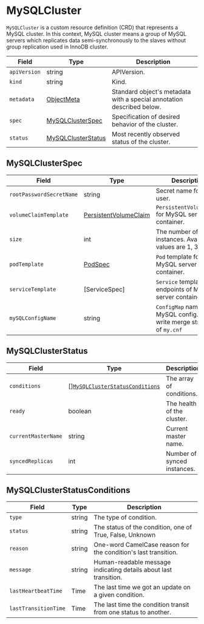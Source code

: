 MySQLCluster
============

`MySQLCluster` is a custom resource definition (CRD) that represents 
a MySQL cluster. In this context, MySQL cluster means a group of 
MySQL servers which replicates data semi-synchronously to the slaves
without group replication used in InnoDB cluster.

| Field        | Type                                      | Description                                                           |
| ------------ | ----------------------------------------- | --------------------------------------------------------------------- |
| `apiVersion` | string                                    | APIVersion.                                                           |
| `kind`       | string                                    | Kind.                                                                 |
| `metadata`   | [ObjectMeta]                              | Standard object's metadata with a special annotation described below. |
| `spec`       | [MySQLClusterSpec](#MySQLClusterSpec)     | Specification of desired behavior of the cluster.                     |
| `status`     | [MySQLClusterStatus](#MySQLClusterStatus) | Most recently observed status of the cluster.                         |

MySQLClusterSpec
----------------

| Field                    | Type                    | Description                                                               |
| ------------------------ | ----------------------- | ------------------------------------------------------------------------- |
| `rootPasswordSecretName` | string                  | Secret name for root user.                                                |
| `volumeClaimTemplate`    | [PersistentVolumeClaim] | `PersistentVolumeClaim` for MySQL server container.                       |
| `size`                   | int                     | The number of instances. Available values are 1, 3, and 5.                |
| `podTemplate`            | [PodSpec]               | `Pod` template for MySQL server container.                                |
| `serviceTemplate`        | [ServiceSpec]           | `Service` template for endpoints of MySQL server containers.              |
| `mySQLConfigName`        | string                  | `ConfigMap` name of MySQL config. ToDO:  write merge strategy of `my.cnf` |

MySQLClusterStatus
------------------

| Field               | Type                                                                | Description                 |
| ------------------- | ------------------------------------------------------------------- | --------------------------- |
| `conditions`        | \[\][`MySQLClusterStatusConditions`](#MySQLClusterStatusConditions) | The array of conditions.    |
| `ready`             | boolean                                                             | The health of the cluster.  |
| `currentMasterName` | string                                                              | Current master name.        |
| `syncedReplicas`    | int                                                                 | Number of synced instances. |

MySQLClusterStatusConditions
----------------------------

| Field                | Type   | Description                                                      |
| -------------------- | ------ | ---------------------------------------------------------------- |
| `type`               | string | The type of condition.                                           |
| `status`             | string | The status of the condition, one of True, False, Unknown         |
| `reason`             | string | One-word CamelCase reason for the condition's last transition.   |
| `message`            | string | Human-readable message indicating details about last transition. |
| `lastHeartbeatTime`  | Time   | The last time we got an update on a given condition.             |
| `lastTransitionTime` | Time   | The last time the condition transit from one status to another.  |

[ObjectMeta]: https://kubernetes.io/docs/reference/generated/kubernetes-api/v1.17/#objectmeta-v1-meta
[Time]: https://kubernetes.io/docs/reference/generated/kubernetes-api/v1.17/#time-v1-meta
[LabelSelector]: https://kubernetes.io/docs/reference/generated/kubernetes-api/v1.17/#labelselector-v1-meta
[PersistentVolumeClaim]: https://kubernetes.io/docs/reference/generated/kubernetes-api/v1.17/#persistentvolumeclaim-v1-core
[PodSpec]: https://kubernetes.io/docs/reference/generated/kubernetes-api/v1.17/#podspec-v1-core
